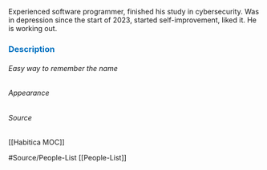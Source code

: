 
Experienced software programmer, finished his study in cybersecurity. 
Was in depression since the start of 2023, started self-improvement, liked it. He is working out.




### <span style="color:#0070c0">Description</span>
###### Easy way to remember the name


###### Appearance 


###### Source
[[Habitica MOC]]

#Source/People-List [[People-List]]